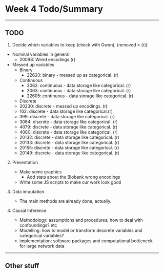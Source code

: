 # Week 4 Todo/Summary
------
## TODO

1. Decide which variables to keep (check with Gwen), (removed = (r))
  * Nominal variables in general
    * 20098: Weird encodings (r)
  * Messed up variables 
    * Binary
        * 22620: binary - messed up as categorical. (r)
    * Continuous
        * 3062: continuous - data storage like categorical. (r)
        * 3063: continuous - data storage like categorical. (r)
        * 22605: continuous - data storage like categorical. (r)
    * Discrete
    * 20230: discrete - messed up encodings. (r)
    * 102: discrete - data storage like categorical.(r)
    * 399: discrete - data storage like categorical. (r)
    * 3064: discrete - data storage like categorical. (r)
    * 4079: discrete - data storage like categorical. (r)
    * 4080: discrete - data storage like categorical. (r)
    * 20132: discrete - data storage like categorical. (r)
    * 20133: discrete - data storage like categorical. (r)
    * 20155: discrete - data storage like categorical. (r)
    * 20149: discrete - data storage like categorical. (r)

2. Presentation
   * Make some graphics
     * Add stats about the Biobank wrong encodings
   * Write some JS scripts to make our work look good

3. Data imputation
   * The main methods are already done, actually.

4. Causal Inference
    * Methodology: assumptions and procedures; how to deal with confoundings? etc
    * Modelling: how to model or transform descrete variables and categorical variables?
    * implementation: software packages and computational bottleneck for large network data

------
## Other stuff
